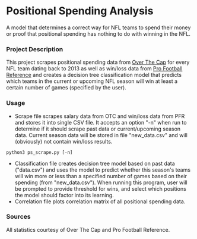 # Positional Spending Analysis
A model that determines a correct way for NFL teams to spend their money or proof that positional spending has nothing to do with winning in the NFL.

### Project Description
This project scrapes positional spending data from [Over The Cap](https://overthecap.com/positional-spending/) for every NFL team dating back to 2013 as well as win/loss data from [Pro Football Reference](https://www.pro-football-reference.com/years/2019/) and creates a decision tree classification model that predicts which teams in the current or upcoming NFL season will win at least a certain number of games (specified by the user).

### Usage
- Scrape file scrapes salary data from OTC and win/loss data from PFR and stores it into single CSV file. It accepts an option "-n" when run to determine if it should scrape past data or current/upcoming season data. Current season data will be stored in file "new_data.csv" and will (obviously) not contain win/loss results.
```
python3 ps_scrape.py [-n]
```
- Classification file creates decision tree model based on past data ("data.csv") and uses the model to predict whether this season's teams will win more or less than a specified number of games based on their spending (from "new_data.csv"). When running this program, user will be prompted to provide threshold for wins, and select which positions the model should factor into its learning.
- Correlation file plots correlation matrix of all positional spending data.

### Sources
All statistics courtesy of Over The Cap and Pro Football Reference.